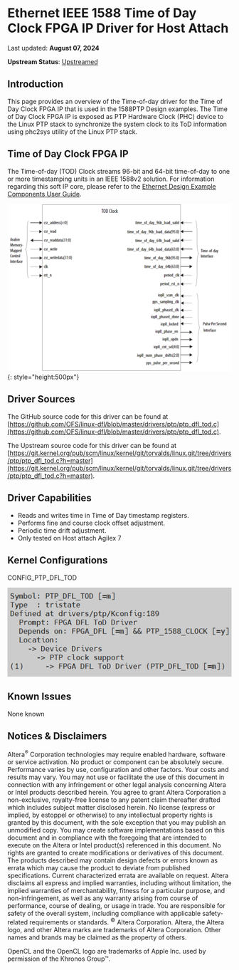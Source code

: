# **Ethernet IEEE 1588 Time of Day Clock FPGA IP Driver for Host Attach**

Last updated: **August 07, 2024** 

**Upstream Status**: [Upstreamed](https://git.kernel.org/pub/scm/linux/kernel/git/torvalds/linux.git/tree/drivers/ptp/ptp_dfl_tod.c?h=master)

## **Introduction**

This page provides an overview of the Time-of-day driver for the Time of Day Clock FPGA IP that is used in the 1588PTP Design examples.  The Time of Day Clock FPGA IP is exposed as PTP Hardware Clock (PHC) device to the Linux PTP stack to synchronize the system clock to its ToD information using phc2sys utility of the Linux PTP stack.

## **Time of Day Clock FPGA IP**

The Time-of-day (TOD) Clock streams 96-bit and 64-bit time-of-day to one or more timestamping units in an IEEE 1588v2 solution. For information regarding this soft IP core, please refer to the [Ethernet Design Example Components User Guide](https://www.intel.com/content/www/us/en/docs/programmable/683044/latest/time-of-day-clock.html).

![](images/tod-block-diagram.png){: style="height:500px"}

## **Driver Sources**

The GitHub source code for this driver can be found at [https://github.com/OFS/linux-dfl/blob/master/drivers/ptp/ptp_dfl_tod.c](https://github.com/OFS/linux-dfl/blob/master/drivers/ptp/ptp_dfl_tod.c).

The Upstream source code for this driver can be found at [https://git.kernel.org/pub/scm/linux/kernel/git/torvalds/linux.git/tree/drivers/ptp/ptp_dfl_tod.c?h=master](https://git.kernel.org/pub/scm/linux/kernel/git/torvalds/linux.git/tree/drivers/ptp/ptp_dfl_tod.c?h=master).

## **Driver Capabilities**

* Reads and writes time in Time of Day timestamp registers.
* Performs fine and course clock offset adjustment.
* Periodic time drift adjustment.
* Only tested on Host attach Agilex 7


## **Kernel Configurations**
 
CONFIG_PTP_DFL_TOD

![](./images/ptp_dfl_tod_menuconfig.PNG)

## **Known Issues**

None known

## Notices & Disclaimers

Altera<sup>&reg;</sup> Corporation technologies may require enabled hardware, software or service activation.
No product or component can be absolutely secure. 
Performance varies by use, configuration and other factors.
Your costs and results may vary. 
You may not use or facilitate the use of this document in connection with any infringement or other legal analysis concerning Altera or Intel products described herein. You agree to grant Altera Corporation a non-exclusive, royalty-free license to any patent claim thereafter drafted which includes subject matter disclosed herein.
No license (express or implied, by estoppel or otherwise) to any intellectual property rights is granted by this document, with the sole exception that you may publish an unmodified copy. You may create software implementations based on this document and in compliance with the foregoing that are intended to execute on the Altera or Intel product(s) referenced in this document. No rights are granted to create modifications or derivatives of this document.
The products described may contain design defects or errors known as errata which may cause the product to deviate from published specifications.  Current characterized errata are available on request.
Altera disclaims all express and implied warranties, including without limitation, the implied warranties of merchantability, fitness for a particular purpose, and non-infringement, as well as any warranty arising from course of performance, course of dealing, or usage in trade.
You are responsible for safety of the overall system, including compliance with applicable safety-related requirements or standards. 
<sup>&copy;</sup> Altera Corporation.  Altera, the Altera logo, and other Altera marks are trademarks of Altera Corporation.  Other names and brands may be claimed as the property of others. 

OpenCL and the OpenCL logo are trademarks of Apple Inc. used by permission of the Khronos Group™. 